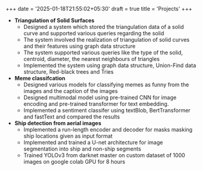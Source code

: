 +++
date = '2025-01-18T21:55:02+05:30'
draft = true
title = 'Projects'
+++
<!----
- **Simple Git**(In progress)
    - Implemented a cli to make running of day to day git commands easy.
    - Personal project to ease my day to day work @sprinklr
--->
- **Triangulation of Solid Surfaces**
    - Designed a system which stored the triangulation data of a solid curve and supported various queries regarding the solid
    - The system involved the realization of triangulation of solid curves and their features using graph data structure
    - The system supported various queries like the type of the solid, centroid, diameter, the nearest neighbours of triangles
    - Implemented the system using graph data structure, Union-Find data structure, Red-black trees and Tries
- **Meme classifcation**
    - Designed various models for classifying memes as funny from the images and the caption of the images
    - Designed multimodal model using pre-trained CNN for image encoding and pre-trained transformer for text embedding.
    - Implemented a sentiment classifer using textBlob, BertTransformer and fastText and compared the results
- **Ship detection from aerial images**
    - Implemented a run-length encoder and decoder for masks masking ship locations given as input format
    - Implemented and trained a U-net architecture for image segmentation into ship and non-ship segments
    - Trained YOLOv3 from darknet master on custom dataset of 1000 images on google colab GPU for 8 hours

